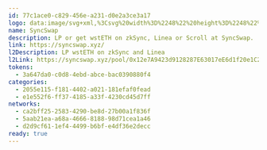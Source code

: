 ```yaml
---
id: 77c1ace0-c829-456e-a231-d0e2a3ce3a17
logo: data:image/svg+xml,%3Csvg%20width%3D%2248%22%20height%3D%2248%22%20viewBox%3D%220%200%2048%2048%22%20fill%3D%22none%22%20xmlns%3D%22http%3A%2F%2Fwww.w3.org%2F2000%2Fsvg%22%3E%0A%3Cg%20clip-path%3D%22url(%23clip0_14627_3240)%22%3E%0A%3Cpath%20d%3D%22M24%2048C37.2552%2048%2048%2037.2552%2048%2024C48%2010.7448%2037.2552%200%2024%200C10.7448%200%200%2010.7448%200%2024C0%2037.2552%2010.7448%2048%2024%2048Z%22%20fill%3D%22%23FBF2F8%22%2F%3E%0A%3Cg%20clip-path%3D%22url(%23clip1_14627_3240)%22%3E%0A%3Cpath%20d%3D%22M35.9689%2018.012C36.1028%2019.3808%2035.8127%2020.7046%2035.2325%2021.9387C35.054%2022.3202%2035.1655%2022.5221%2035.3441%2022.8363C35.8796%2023.8011%2035.6788%2024.5416%2034.7192%2025.0577C33.5142%2025.7084%2032.2869%2026.3591%2031.0595%2026.9649C30.6132%2027.1893%2030.457%2027.3688%2030.7248%2027.8849C33.5142%2033.5618%2029.1851%2039.5079%2023.8071%2040.7645C18.8085%2041.9313%2013.6537%2038.6553%2012.3594%2033.6964C11.7792%2031.4974%2011.9131%2029.4107%2012.6941%2027.3239C12.828%2026.9649%2012.8726%2026.6732%2012.6941%2026.2693C12.2032%2025.2372%2012.4263%2024.5865%2013.4305%2024.0479C14.5017%2023.4645%2015.5951%2022.8811%2016.7109%2022.3875C17.2911%2022.1182%2017.3357%2021.8265%2017.0902%2021.288C14.9703%2016.4414%2017.8713%2011.6171%2021.8657%209.2611C28.0247%205.64853%2034.8085%2010.4279%2035.8127%2015.6785C35.9689%2016.4638%2035.9243%2017.2267%2035.9689%2018.012ZM34.4068%2023.644C33.1125%2023.2177%2033.2687%2022.6343%2033.6704%2021.8714C34.2283%2020.8168%2034.63%2019.65%2034.6523%2018.4608C34.7639%2011.3254%2027.6453%207.51091%2022.5128%2010.5625C17.5365%2013.5019%2016.0191%2019.4256%2020.4821%2023.644C21.9773%2025.0577%2023.7625%2026.0449%2025.3915%2027.279C26.9535%2028.4683%2028.1139%2030.0165%2027.8238%2032.0135C27.3998%2035.0876%2023.9187%2037.7353%2020.7499%2037.107C16.0637%2036.1646%2014.8364%2031.2282%2016.4208%2028.1317C16.6885%2027.6381%2016.9563%2027.3015%2017.5142%2027.7951C17.9159%2028.1317%2018.1614%2028.0868%2018.1837%2027.481C18.206%2026.2469%2018.2729%2025.0128%2018.3399%2023.7787C18.3622%2023.2626%2018.206%2023.1504%2017.782%2023.3748C16.51%2024.0479%2015.2381%2024.6986%2013.8099%2025.4615C14.9256%2025.9103%2014.7471%2026.404%2014.3455%2027.2342C12.895%2030.2409%2013.2966%2033.2028%2015.0372%2035.9402C17.7597%2040.2035%2024.365%2040.7645%2028.0916%2036.5236C29.4752%2034.9529%2030.1446%2033.1354%2030.0777%2031.1384C29.9884%2028.7824%2028.6272%2027.0098%2026.9312%2025.4391C25.4361%2024.0479%2023.517%2023.285%2022.1781%2021.6246C19.9019%2018.8198%2019.9466%2016.1272%2022.6467%2013.6814C24.789%2011.7517%2027.6676%2011.662%2029.8768%2013.4571C32.0191%2015.2072%2032.6439%2018.371%2031.305%2020.7495C31.0819%2021.1534%2030.9033%2021.6246%2030.3231%2021.131C30.0554%2020.929%2029.8099%2020.9514%2029.8099%2021.3553C29.7429%2022.7241%2029.6983%2024.1152%2029.6537%2025.484C29.6314%2025.9103%2029.8099%2026.0225%2030.1892%2025.8206C31.4835%2025.125%2032.8224%2024.4518%2034.4068%2023.644ZM19.7234%2024.8782C19.6565%2026.1571%2019.6342%2027.122%2019.5672%2028.0644C19.5003%2028.9395%2019.054%2029.5678%2018.0944%2029.5453C17.6035%2029.5229%2017.4696%2029.7024%2017.3803%2030.1287C16.9117%2032.4174%2018.2283%2034.751%2020.4152%2035.4241C22.4905%2036.0749%2024.789%2035.0876%2025.8824%2033.0681C26.6858%2031.5872%2026.3064%2029.7921%2024.8113%2028.5805C23.2269%2027.3464%2021.3971%2026.4264%2019.7234%2024.8782ZM28.2255%2024.5191C28.2701%2023.3075%2028.3371%2022.3202%2028.3594%2021.3105C28.3817%2020.4802%2028.6941%2019.7847%2029.5198%2019.6052C30.4124%2019.4256%2030.5463%2018.8647%2030.5463%2018.1467C30.5909%2016.3965%2029.4752%2014.579%2027.9577%2013.9058C26.5742%2013.2776%2024.6551%2013.7263%2023.3608%2014.9829C21.6202%2016.6433%2021.4863%2018.5506%2022.8922%2020.2559C24.3427%2022.0285%2026.3957%2022.926%2028.2255%2024.5191Z%22%20fill%3D%22url(%23paint0_linear_14627_3240)%22%2F%3E%0A%3C%2Fg%3E%0A%3C%2Fg%3E%0A%3Cdefs%3E%0A%3ClinearGradient%20id%3D%22paint0_linear_14627_3240%22%20x1%3D%2212.0001%22%20y1%3D%2224.4989%22%20x2%3D%2236.0001%22%20y2%3D%2224.4989%22%20gradientUnits%3D%22userSpaceOnUse%22%3E%0A%3Cstop%20stop-color%3D%22%23A99FFF%22%2F%3E%0A%3Cstop%20offset%3D%221%22%20stop-color%3D%22%23D076FF%22%2F%3E%0A%3C%2FlinearGradient%3E%0A%3CclipPath%20id%3D%22clip0_14627_3240%22%3E%0A%3Crect%20width%3D%2248%22%20height%3D%2248%22%20fill%3D%22white%22%2F%3E%0A%3C%2FclipPath%3E%0A%3CclipPath%20id%3D%22clip1_14627_3240%22%3E%0A%3Crect%20width%3D%2224%22%20height%3D%2233%22%20fill%3D%22white%22%20transform%3D%22translate(12%208)%22%2F%3E%0A%3C%2FclipPath%3E%0A%3C%2Fdefs%3E%0A%3C%2Fsvg%3E%0A
name: SyncSwap
description: LP or get wstETH on zkSync, Linea or Scroll at SyncSwap.
link: https://syncswap.xyz/
l2Description: LP wstETH on zkSync and Linea
l2Link: https://syncswap.xyz/pool/0x12e7A9423d9128287E63017eE6d1f20e1C237f15
tokens:
  - 3a647da0-c0d8-4ebd-abce-bac0390880f4
categories:
  - 2055e115-f181-4402-a021-181efaf0fead
  - e1e552f6-ff37-4185-a33f-4230cd45d7ff
networks:
  - ca2bff25-2583-4290-be8d-27b00a1f836f
  - 5aab21ea-a68a-4666-8188-98d71cea1a46
  - d2d9cf61-1ef4-4499-b6bf-e4df36e2decc
ready: true
---
```

